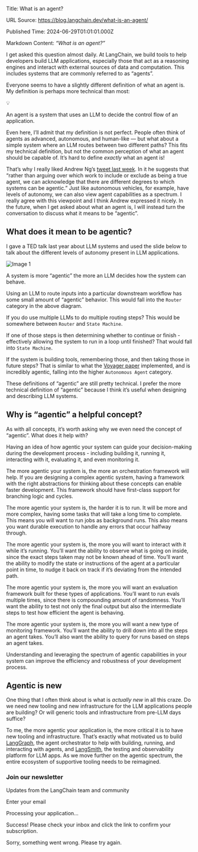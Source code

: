 Title: What is an agent?

URL Source: https://blog.langchain.dev/what-is-an-agent/

Published Time: 2024-06-29T01:01:01.000Z

Markdown Content:
_“What is an agent?”_

I get asked this question almost daily. At LangChain, we build tools to help developers build LLM applications, especially those that act as a reasoning engines and interact with external sources of data and computation. This includes systems that are commonly referred to as “agents”.

Everyone seems to have a slightly different definition of what an agent is. My definition is perhaps more technical than most:

💡

An agent is a system that uses an LLM to decide the control flow of an application.

Even here, I’ll admit that my definition is not perfect. People often think of agents as advanced, autonomous, and human-like — but what about a simple system where an LLM routes between two different paths? This fits my technical definition, but not the common perception of what an agent should be capable of. It’s hard to define _exactly_ what an agent is!

That’s why I really liked Andrew Ng’s [tweet last week](https://x.com/AndrewYNg/status/1801295202788983136?ref=blog.langchain.dev). In it he suggests that “rather than arguing over which work to include or exclude as being a true agent, we can acknowledge that there are different degrees to which systems can be agentic.” Just like autonomous vehicles, for example, have levels of autonomy, we can also view agent capabilities as a spectrum. I really agree with this viewpoint and I think Andrew expressed it nicely. In the future, when I get asked about what an agent is, I will instead turn the conversation to discuss what it means to be “agentic”.

What does it mean to be agentic?
--------------------------------

I gave a TED talk last year about LLM systems and used the slide below to talk about the different levels of autonomy present in LLM applications.

![Image 1](https://blog.langchain.dev/content/images/2024/06/Screenshot-2024-06-28-at-7.33.10-PM.png)

A system is more “agentic” the more an LLM decides how the system can behave.

Using an LLM to route inputs into a particular downstream workflow has some small amount of “agentic” behavior. This would fall into the `Router` category in the above diagram.

If you do use multiple LLMs to do multiple routing steps? This would be somewhere between `Router` and `State Machine`.

If one of those steps is then determining whether to continue or finish - effectively allowing the system to run in a loop until finished? That would fall into `State Machine`.

If the system is building tools, remembering those, and then taking those in future steps? That is similar to what the [Voyager paper](https://arxiv.org/abs/2305.16291?ref=blog.langchain.dev) implemented, and is incredibly agentic, falling into the higher `Autonomous Agent` category.

These definitions of “agentic” are still pretty technical. I prefer the more technical definition of “agentic” because I think it’s useful when designing and describing LLM systems.

Why is “agentic” a helpful concept?
-----------------------------------

As with all concepts, it’s worth asking why we even need the concept of “agentic”. What does it help with?

Having an idea of how agentic your system can guide your decision-making during the development process - including building it, running it, interacting with it, evaluating it, and even monitoring it.

The more agentic your system is, the more an orchestration framework will help. If you are designing a complex agentic system, having a framework with the right abstractions for thinking about these concepts can enable faster development. This framework should have first-class support for branching logic and cycles.

The more agentic your system is, the harder it is to run. It will be more and more complex, having some tasks that will take a long time to complete. This means you will want to run jobs as background runs. This also means you want durable execution to handle any errors that occur halfway through.

The more agentic your system is, the more you will want to interact with it while it’s running. You’ll want the ability to observe what is going on inside, since the exact steps taken may not be known ahead of time. You’ll want the ability to modify the state or instructions of the agent at a particular point in time, to nudge it back on track if it’s deviating from the intended path.

The more agentic your system is, the more you will want an evaluation framework built for these types of applications. You’ll want to run evals multiple times, since there is compounding amount of randomness. You’ll want the ability to test not only the final output but also the intermediate steps to test how efficient the agent is behaving.

The more agentic your system is, the more you will want a new type of monitoring framework. You’ll want the ability to drill down into all the steps an agent takes. You’ll also want the ability to query for runs based on steps an agent takes.

Understanding and leveraging the spectrum of agentic capabilities in your system can improve the efficiency and robustness of your development process.

Agentic is new
--------------

One thing that I often think about is what is _actually new_ in all this craze. Do we need new tooling and new infrastructure for the LLM applications people are building? Or will generic tools and infrastructure from pre-LLM days suffice?

To me, the more agentic your application is, the more critical it is to have new tooling and infrastructure. That’s exactly what motivated us to build [LangGraph](https://www.langchain.com/langgraph?ref=blog.langchain.dev), the agent orchestrator to help with building, running, and interacting with agents, and [LangSmith](https://www.langchain.com/langsmith?ref=blog.langchain.dev), the testing and observability platform for LLM apps. As we move further on the agentic spectrum, the entire ecosystem of supportive tooling needs to be reimagined.

### Join our newsletter

Updates from the LangChain team and community

Enter your email

Processing your application...

Success! Please check your inbox and click the link to confirm your subscription.

Sorry, something went wrong. Please try again.
